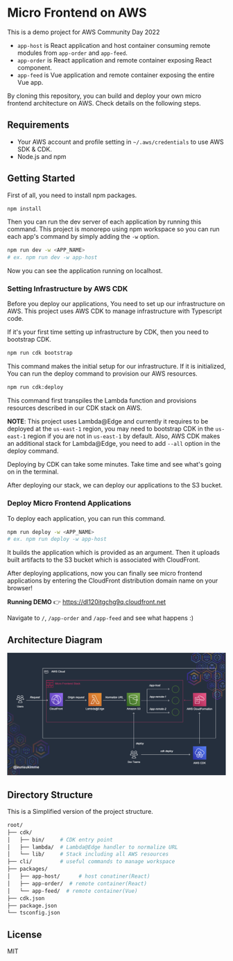 # Micro Frontend on AWS

This is a demo project for AWS Community Day 2022

- `app-host` is React application and host container consuming remote modules from `app-order` and `app-feed`.
- `app-order` is React application and remote container exposing React component.
- `app-feed` is Vue application and remote container exposing the entire Vue app.

By cloning this repository, you can build and deploy your own micro frontend architecture on AWS. Check details on the following steps.

## Requirements

- Your AWS account and profile setting in `~/.aws/credentials` to use AWS SDK & CDK.
- Node.js and npm

## Getting Started

First of all, you need to install npm packages.

```sh
npm install
```

Then you can run the dev server of each application by running this command. This project is monorepo using npm workspace so you can run each app's command by simply adding the `-w` option.

```sh
npm run dev -w <APP_NAME>
# ex. npm run dev -w app-host
```

Now you can see the application running on localhost.

### Setting Infrastructure by AWS CDK

Before you deploy our applications, You need to set up our infrastructure on AWS. This project uses AWS CDK to manage infrastructure with Typescript code.

If it's your first time setting up infrastructure by CDK, then you need to bootstrap CDK.

```sh
npm run cdk bootstrap
```

This command makes the initial setup for our infrastructure. If it is initialized, You can run the deploy command to provision our AWS resources.

```sh
npm run cdk:deploy
```

This command first transpiles the Lambda function and provisions resources described in our CDK stack on AWS.

**NOTE**: This project uses Lambda@Edge and currently it requires to be deployed at the `us-east-1` region, you may need to bootstrap CDK in the `us-east-1` region if you are not in `us-east-1` by default. Also, AWS CDK makes an additional stack for Lambda@Edge, you need to add `--all` option in the deploy command.

Deploying by CDK can take some minutes. Take time and see what's going on in the terminal.

After deploying our stack, we can deploy our applications to the S3 bucket.

### Deploy Micro Frontend Applications

To deploy each application, you can run this command.

```sh
npm run deploy -w <APP_NAME>
# ex. npm run deploy -w app-host
```

It builds the application which is provided as an argument. Then it uploads built artifacts to the S3 bucket which is associated with CloudFront.

After deploying applications, now you can finally see micro frontend applications by entering the CloudFront distribution domain name on your browser!

**Running DEMO** 👉 https://dl120itgchg9q.cloudfront.net

Navigate to `/`, `/app-order` and `/app-feed` and see what happens :)

## Architecture Diagram

![Architecture Diagram](/architecture-diagram.png?raw=true "Architecture Diagram")

## Directory Structure

This is a Simplified version of the project structure.

```sh
root/
├── cdk/
│   ├── bin/     # CDK entry point
│   ├── lambda/  # Lambda@Edge handler to normalize URL
│   └── lib/     # Stack including all AWS resources
├── cli/         # useful commands to manage workspace
├── packages/
│   ├── app-host/      # host conatiner(React)
│   ├── app-order/  # remote container(React)
│   └── app-feed/  # remote container(Vue)
├── cdk.json
├── package.json
└── tsconfig.json
```

## License

MIT
